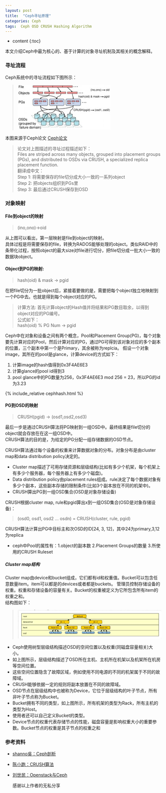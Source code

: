 ```yaml
---
layout: post
title:  "Ceph寻址原理"
categories: Ceph
tags:  Ceph OSD CRUSH Hashing Algorithm
---
```


* content
{:toc}

本文介绍Ceph中最为核心的、基于计算的对象寻址机制及其相关的概念解释。





###  寻址流程

Ceph系统中的寻址流程如下图所示： 

 > ![](/assets/ceph.jpeg)  
 
 本图来源于Ceph论文 [Ceph论文](http://ceph.com/papers/weil-ceph-osdi06.pdf)
 
 > 论文对上图描述的寻址过程描述如下：    
 Files are striped across many objects, grouped into placement groups (PGs), and distributed to OSDs via CRUSH, a specialized replica placement function.    
 翻译成中文：    
  Step 1: 将需要保存的file切分成大小一致的一系列object        
  Step 2: 把objects组织到PGs里    
  Step 3: 最后通过CRUSH保存到OSD    



###  对象映射 

#### File到object的映射    
     
 > (ino,ono)->oid    
    
从上图可以看出，第一层映射是file到object的映射。    
具体过程是将需要保存的file，转换为RADOS能够处理的object。类似RAID中的条带化过程，按照object的最大size对file进行切分，把file切分成一批大小一致的数据块object。
   

   
 
#### Object到PG的映射:
 
 > hash(oid) & mask -> pgid
   
  在把file切分为一批object后，紧接着要做的是，需要把每个object独立地映射到一个PG中去。也就是得到每个object对应的PG。   
   
  > 计算方法: 首先计算object的Hash值并将结果和PG数目取余，以得到object对应的PG编号。        
  > 公式如下：     
     hash(oid) % PG Num -> pgid
     
Ceph中在对象和设备之间有两个概念，Pool和Placement Group(PG)，每个对象要先计算对应的Pool，然后计算对应的PG，通过PG可得到该对象对应的多个副本的位置，三个副本中第一个是Primary，其余被称为replcia。
假设一个对象image，其所在的pool是glance，计算device的方式如下：
1. 计算image的hash值得到0x3F4AE6E3
2. 计算glance的pool id得到3
3. pool glance中的PG数量为256，0x3F4AE6E3 mod 256 = 23，所以PG的id为3.23
  
  {% include_relative cephhash.html %}  
  
      
 
#### PG到OSD的映射 

 > CRUSH(pgid) -> (osd1,osd2,osd3) 
 
 最后一步是通过CRUSH算法将PG映射到一组OSD中。最终结果是file切分的object就会存放在在这一组OSD中。     
 CRUSH算法的目的是，为给定的PG分配一组存储数据的OSD节点。
 
 CRUSH算法通过每个设备的权重来计算数据对象的分布。对象分布是由cluster map和data distribution policy决定的。      
 - Cluster map描述了可用存储资源和层级结构(比如有多少个机架，每个机架上有多少个服务器，每个服务器上有多少个磁盘)。     
 - Data distribution policy由placement rules组成。rule决定了每个数据对象有多少个副本，这些副本存储的限制条件(比如3个副本放在不同的机架中)。
 - CRUSH算出PG到一组OSD集合(OSD是对象存储设备)
 
 CRUSH根据cluster map, rule和pgid算出x到一组OSD集合(OSD是对象存储设备)：    
 > (osd0, osd1, osd2 … osdn) = CRUSH(cluster, rule, pgid)
 
 CRUSH算法计算出PG中目标主和次OSD的ID[24, 3, 12]，其中24为primary,3,12为replica
 
 - ceph中Pool的属性有：1.object的副本数  2.Placement Groups的数量  3.所使用的CRUSH Ruleset

##### Cluster map结构

Cluster map由device和bucket组成，它们都有id和权重值。Bucket可以包含任意数量item。item可以都是的devices或者都是buckets。
管理员控制存储设备的权重。权重和存储设备的容量有关。Bucket的权重被定义为它所包含所有item的权重之和。     
 结构图如下：    
 
  > ![](/assets/crushmap.jpg) 
  
  - Ceph使用树型层级结构描述OSD的空间位置以及权重(同磁盘容量相关)大小。
  - 如上图所示，层级结构描述了OSD所在主机、主机所在机架以及机架所在机房等空间位置。
  - 这些空间位置隐含了故障区域，例如使用不同电源的不同的机架属于不同的故障域。
  - CRUSH能够依据一定的规则将副本放置在不同的故障域。
  - OSD节点在层级结构中也被称为Device，它位于层级结构的叶子节点，所有非叶子节点称为Bucket。
  - Bucket拥有不同的类型，如上图所示，所有机架的类型为Rack，所有主机的类型为Host。
  - 使用者还可以自己定义Bucket的类型。
  - Device节点的权重代表存储节点的性能，磁盘容量是影响权重大小的重要参数。Bucket节点的权重是其子节点的权重之和


### 参考资料

- [shanno吳：Ceph剖析](http://www.cnblogs.com/shanno/p/3958298.html)
- [陈小跑：CRUSH算法](http://www.cnblogs.com/chenxianpao/p/5568207.html)
- [刘世民：Openstack与Ceph](http://www.cnblogs.com/sammyliu/p/4836014.html)

   感谢以上作者的无私分享